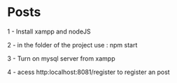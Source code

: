 # Posts
 
1 - Install xampp and nodeJS

2 - in the folder of the project use : npm start

3 - Turn on mysql server from xampp

4 - acess http:localhost:8081/register to register an post

